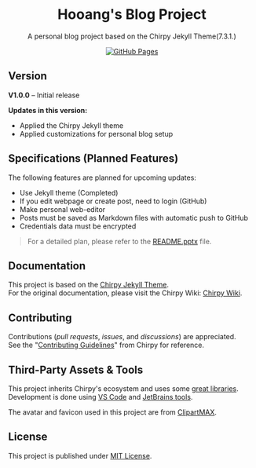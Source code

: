 <!-- markdownlint-disable-next-line -->
<div align="center">

  <!-- markdownlint-disable-next-line -->
  # Hooang's Blog Project

  A personal blog project based on the Chirpy Jekyll Theme(7.3.1.)

  [![GitHub Pages](https://img.shields.io/badge/Chirpy-GitHub%20Page-blue?logo=github)][chirpy-github]

</div>

## Version

**V1.0.0** – Initial release

**Updates in this version:**
- Applied the Chirpy Jekyll theme
- Applied customizations for personal blog setup

## Specifications (Planned Features)

The following features are planned for upcoming updates:

- Use Jekyll theme (Completed)
- If you edit webpage or create post, need to login (GitHub)
- Make personal web-editor
- Posts must be saved as Markdown files with automatic push to GitHub
- Credentials data must be encrypted

> For a detailed plan, please refer to the [README.pptx](./README.pptx) file.

## Documentation

This project is based on the [Chirpy Jekyll Theme][chirpy-github].  
For the original documentation, please visit the Chirpy Wiki: [Chirpy Wiki][chirpy-wiki].

## Contributing

Contributions (_pull requests_, _issues_, and _discussions_) are appreciated.  
See the "[Contributing Guidelines][chirpy-contribute]" from Chirpy for reference.

## Third-Party Assets & Tools

This project inherits Chirpy's ecosystem and uses some [great libraries][chirpy-lib].  
Development is done using [VS Code][vscode] and [JetBrains tools][jetbrains].

The avatar and favicon used in this project are from [ClipartMAX][clipartmax].

## License

This project is published under [MIT License][chirpy-license].

[chirpy-github]: https://github.com/cotes2020/jekyll-theme-chirpy
[chirpy-wiki]: https://github.com/cotes2020/jekyll-theme-chirpy/wiki
[chirpy-contribute]: https://github.com/cotes2020/jekyll-theme-chirpy/blob/master/docs/CONTRIBUTING.md
[chirpy-lib]: https://github.com/cotes2020/chirpy-static-assets
[vscode]: https://code.visualstudio.com/
[jetbrains]: https://www.jetbrains.com/?from=jekyll-theme-chirpy
[clipartmax]: https://www.clipartmax.com/middle/m2i8b1m2K9Z5m2K9_ant-clipart-childrens-ant-cute/
[chirpy-license]: https://github.com/cotes2020/jekyll-theme-chirpy/blob/master/LICENSE
